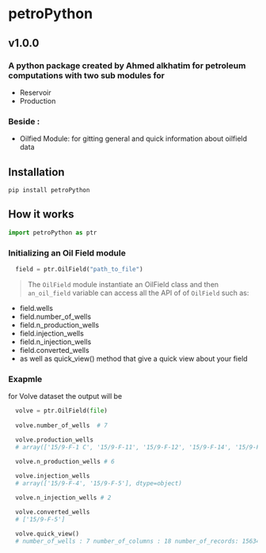 # petroPython

## v1.0.0

### A python package  created by Ahmed alkhatim for petroleum computations with two sub modules for 
- Reservoir
- Production
### Beside :
- Oilfied Module: for gitting general and quick information about oilfield data



<!-- ![image](https://cloud.githubusercontent.com/assets/1942359/5570181/f656a484-8f7d-11e4-8ec2-558d022b13d3.png) -->

## Installation


<!--     To install the latest release version: -->

    pip install petroPython 


## How it works


```python
import petroPython as ptr

```

<!-- * Now you can convert contents: `ipymd.convert(contents, from_='notebook', to='my_format')` or any other combination. -->

### Initializing an Oil Field module

```python
  field = ptr.OilField("path_to_file")
```

  > The `OilField` module instantiate an OilField class and then `an_oil_field` variable can access all the API of of `OilField` such as:
  
  * field.wells
  * field.number_of_wells
  * field.n_production_wells
  * field.injection_wells
  * field.n_injection_wells
  * field.converted_wells
  * as well as quick_view() method that give a quick view about your field
  


### Exapmle
for Volve dataset the output will be 

```python
  volve = ptr.OilField(file)
  
  volve.number_of_wells  # 7

  volve.production_wells
  # array(['15/9-F-1 C', '15/9-F-11', '15/9-F-12', '15/9-F-14', '15/9-F-15 D', '15/9-F-5'], dtype=object)
  
  volve.n_production_wells # 6

  volve.injection_wells
  # array(['15/9-F-4', '15/9-F-5'], dtype=object)

  volve.n_injection_wells # 2

  volve.converted_wells 
  # ['15/9-F-5']

  volve.quick_view()
  # number_of_wells : 7 number_of_columns : 18 number_of_records: 15634
  
```

 
